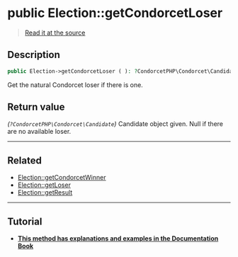 # public Election::getCondorcetLoser

> [Read it at the source](https://github.com/julien-boudry/Condorcet/blob/master/src/ElectionProcess/ResultsProcess.php#L182)

## Description    

```php
public Election->getCondorcetLoser ( ): ?CondorcetPHP\Condorcet\Candidate
```

Get the natural Condorcet loser if there is one.


## Return value   

*(`?CondorcetPHP\Condorcet\Candidate`)* Candidate object given. Null if there are no available loser.


---------------------------------------

## Related

* [Election::getCondorcetWinner](/Docs/api-reference/Election%20Class/Election--getCondorcetWinner().md)    
* [Election::getLoser](/Docs/api-reference/Election%20Class/Election--getLoser().md)    
* [Election::getResult](/Docs/api-reference/Election%20Class/Election--getResult().md)    

---------------------------------------

## Tutorial

* **[This method has explanations and examples in the Documentation Book](https://docs.condorcet.io/book/3.AsPhpLibrary/6.Results/1.WinnerAndLoser)**    
